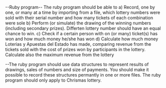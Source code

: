 --Ruby program--
The ruby program should be able to
a) Record, one by one, or many at a time by importing from a file, which lottery 
   numbers were sold with their serial number and how many tickets of each combination were sole
b) Perform (or simulate) the drawing of the winning numbers (including secondary prizes).
   Differten lottery number should have an equal chance to win.
c) Check if a certain person with on (or many) ticket(s) has won and how much money
   he/she has won
d) Calculate how much money Loterias y Apuestas del Estado has made, comparing revenue 
   from the tickets sold with the cost of prizes won  by participants in the lottery.
   Calculate also the maximum revenue from the lottery

--The ruby program should use data structures to represent results of drawings, sales of numbers
  and size of payments. You should make it possible to record these structures permantly
  in one or more files.
  The ruby program should only apply to Chrismas lottery.   	   	